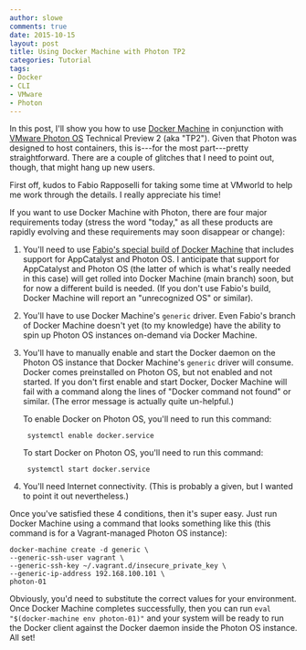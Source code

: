 ```yaml
---
author: slowe
comments: true
date: 2015-10-15
layout: post
title: Using Docker Machine with Photon TP2
categories: Tutorial
tags:
- Docker
- CLI
- VMware
- Photon
---
```


In this post, I'll show you how to use [Docker Machine][link-1] in conjunction with [VMware Photon OS][link-2] Technical Preview 2 (aka "TP2"). Given that Photon was designed to host containers, this is---for the most part---pretty straightforward. There are a couple of glitches that I need to point out, though, that might hang up new users.

First off, kudos to Fabio Rapposelli for taking some time at VMworld to help me work through the details. I really appreciate his time!

If you want to use Docker Machine with Photon, there are four major requirements today (stress the word "today," as all these products are rapidly evolving and these requirements may soon disappear or change):

1. You'll need to use [Fabio's special build of Docker Machine][link-3] that includes support for AppCatalyst and Photon OS. I anticipate that support for AppCatalyst and Photon OS (the latter of which is what's really needed in this case) will get rolled into Docker Machine (main branch) soon, but for now a different build is needed. (If you don't use Fabio's build, Docker Machine will report an "unrecognized OS" or similar).

2. You'll have to use Docker Machine's `generic` driver. Even Fabio's branch of Docker Machine doesn't yet (to my knowledge) have the ability to spin up Photon OS instances on-demand via Docker Machine.

3. You'll have to manually enable and start the Docker daemon on the Photon OS instance that Docker Machine's `generic` driver will consume. Docker comes preinstalled on Photon OS, but not enabled and not started. If you don't first enable and start Docker, Docker Machine will fail with a command along the lines of "Docker command not found" or similar. (The error message is actually quite un-helpful.)

    To enable Docker on Photon OS, you'll need to run this command:

        systemctl enable docker.service

    To start Docker on Photon OS, you'll need to run this command:

        systemctl start docker.service

4. You'll need Internet connectivity. (This is probably a given, but I wanted to point it out nevertheless.)

Once you've satisfied these 4 conditions, then it's super easy. Just run Docker Machine using a command that looks something like this (this command is for a Vagrant-managed Photon OS instance):

    docker-machine create -d generic \
    --generic-ssh-user vagrant \
    --generic-ssh-key ~/.vagrant.d/insecure_private_key \
    --generic-ip-address 192.168.100.101 \
    photon-01

Obviously, you'd need to substitute the correct values for your environment. Once Docker Machine completes successfully, then you can run `eval "$(docker-machine env photon-01)"` and your system will be ready to run the Docker client against the Docker daemon inside the Photon OS instance. All set!



[link-1]: http://docs.docker.com/machine/
[link-2]: https://vmware.github.io/photon/
[link-3]: https://github.com/frapposelli/machine
